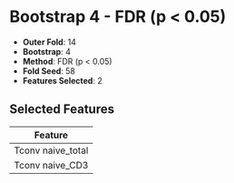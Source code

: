 # Bootstrap 4 - FDR (p < 0.05)

- **Outer Fold**: 14
- **Bootstrap**: 4
- **Method**: FDR (p < 0.05)
- **Fold Seed**: 58
- **Features Selected**: 2

## Selected Features

| Feature |
|---------|
| Tconv naive_total |
| Tconv naive_CD3 |
